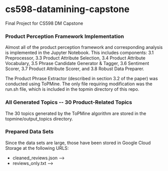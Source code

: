 # cs598-datamining-capstone
Final Project for CS598 DM Capstone

### Product Perception Framework Implementation
Almost all of the product perception framework and corresponding analysis is implemented in the Jupyter Notebook. This includes components: 3.1 Preprocessor, 3.3 Product Attribute Selection, 3.4 Product Attribute Vocabulary, 3.5 Phrase Candidate Generator & Tagger, 3.6 Sentiment Scorer, 3.7 Product Attribute Scorer, and 3.8 Robust Data Preparer.

The Product Phrase Extractor (described in section 3.2 of the paper) was conducted using ToPMine. The only file requiring modification was the run.sh file, which is included in the topmin directory of this repo.

### All Generated Topics -- 30 Product-Related Topics

The 30 topics generated by the ToPMine algorithm are stored in the topmine/output_topics directory.

### Prepared Data Sets
Since the data sets are large, those have been stored in Google Cloud Storage at the following URLS:
* cleaned_reviews.json -->
* reviews_only.txt -->


